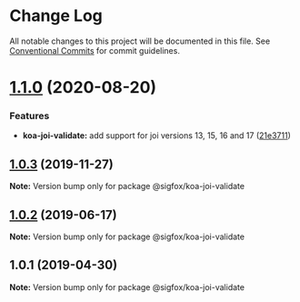# Change Log

All notable changes to this project will be documented in this file.
See [Conventional Commits](https://conventionalcommits.org) for commit guidelines.

# [1.1.0](https://github.com/sigfox/javascript/compare/@sigfox/koa-joi-validate@1.0.3...@sigfox/koa-joi-validate@1.1.0) (2020-08-20)


### Features

* **koa-joi-validate:** add support for joi versions 13, 15, 16 and 17 ([21e3711](https://github.com/sigfox/javascript/commit/21e3711))





## [1.0.3](https://github.com/sigfox/javascript/compare/@sigfox/koa-joi-validate@1.0.2...@sigfox/koa-joi-validate@1.0.3) (2019-11-27)

**Note:** Version bump only for package @sigfox/koa-joi-validate





## [1.0.2](https://github.com/sigfox/javascript/compare/@sigfox/koa-joi-validate@1.0.1...@sigfox/koa-joi-validate@1.0.2) (2019-06-17)

**Note:** Version bump only for package @sigfox/koa-joi-validate





## 1.0.1 (2019-04-30)

**Note:** Version bump only for package @sigfox/koa-joi-validate
